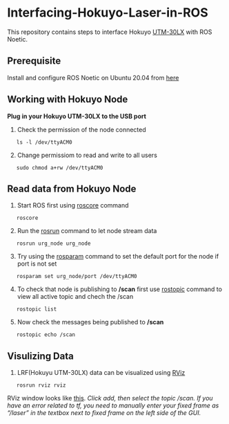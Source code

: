 # Interfacing-Hokuyo-Laser-in-ROS
This repository contains steps to interface Hokuyo [UTM-30LX](https://hokuyo-usa.com/products/lidar-obstacle-detection/utm-30lx) with ROS Noetic.
## Prerequisite
Install and configure ROS Noetic on Ubuntu 20.04 from [here](http://wiki.ros.org/noetic/Installation/Ubuntu)
## Working with Hokuyo Node
**Plug in your Hokuyo UTM-30LX to the USB port**<br />
1. Check the permission of the node connected<br />
```
   ls -l /dev/ttyACM0
```
2. Change permissiom to read and write to all users
```
   sudo chmod a+rw /dev/ttyACM0
```
## Read data from Hokuyo Node
1. Start ROS first using [roscore](http://wiki.ros.org/roscore) command 
```
   roscore
```
2. Run the [rosrun](http://wiki.ros.org/rosbash#rosrun) command to let node stream data 
```
   rosrun urg_node urg_node
```
3. Try using the [rosparam](http://wiki.ros.org/rosparam) command to set the default port for the node if port is not set
```
   rosparam set urg_node/port /dev/ttyACM0
```
4. To check that node is publishing to **/scan** first use [rostopic](http://wiki.ros.org/rostopic#:~:text=rostopic%20contains%20the%20rostopic%20command,and%20interacting%20with%20topics%20dynamically.) command to view all active topic and chech the /scan
```
   rostopic list
```
5. Now check the messages being published to **/scan**
```
   rostopic echo /scan
```
## Visulizing Data 
1. LRF(Hokuyu UTM-30LX) data can be visualized using [RViz](http://wiki.ros.org/rviz) 
```
   rosrun rviz rviz
```
RViz window looks like [this](https://ardupilot.org/dev/docs/ros-rviz.html). 
*Click add, then select the topic /scan. If you have an error related to tf, you need to manually enter your fixed frame as “/laser” in the textbox next to fixed frame on the left side of the GUI.*

